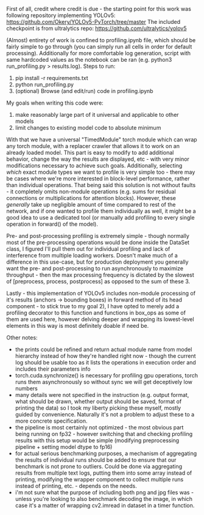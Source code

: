 First of all, credit where credit is due - the starting point for this work was following repository implementing YOLOv5:
https://github.com/Okery/YOLOv5-PyTorch/tree/master
The included checkpoint is from ultralytics repo:
https://github.com/ultralytics/yolov5


(Almost) entirety of work is confined to profiling.ipynb file, which should be fairly simple to go through (you can simply run all cells in order for default processing). Additionally for more comfortable log generation, script with same hardcoded values as the notebook can be ran (e.g. python3 run_profiling.py > results.log).
Steps to run:
1) pip install -r requirements.txt
2) python run_profiling.py
3) (optional) Browse (and edit/run) code in profiling.ipynb

My goals when writing this code were:
1) make reasonably large part of it universal and applicable to other models
2) limit changes to existing model code to absolute minimum

With that we have a universal "TimedModule" torch module which can wrap any torch module, with a replacer crawler that allows it to work on an already loaded model. This part is easy to modify to add additional behavior, change the way the results are displayed, etc - with very minor modifications necessary to achieve such goals. Additionally, selecting *which* exact module types we want to profile is very simple too - there may be cases where we're more interested in block-level performance, rather than individual operations. 
That being said this solution is not without faults - it completely omits non-module operations (e.g. sums for residual connections or multiplications for attention blocks). However, these *generally* take up negligible amount of time compared to rest of the network, and if one wanted to profile them individually as well, it might be a good idea to use a dedicated tool (or manually add profiling to every single operation in forward() of the model).

Pre- and post-processing profiling is extremely simple - though normally most of the pre-processing operations would be done inside the DataSet class, I figured I'll pull them out for individual profiling and lack of interference from multiple loading workers. Doesn't make much of a difference in this use-case, but for production deployment you generally want the pre- and post-processing to run asynchronously to maximize throughput - then the max processing frequency is dictated by the slowest of [preprocess, process, postprocess] as opposed to the sum of these 3.

Lastly - this implementation of YOLOv5 includes non-module processing of it's results (anchors -> bounding boxes) in forward method of its head component - to stick true to my goal 2), I have opted to merely add a profiling decorator to this function and functions in box_ops as some of them are used here, however delving deeper and wrapping its lowest-level elements in this way is most definitely doable if need be.

Other notes:
- the prints could be refined and return actual module name from model hierarchy instead of how they're handled right now - though the current log should be usable too as it lists the operations in execution order and includes their parameters info
- torch.cuda.synchronize() is necessary for profiling gpu operations, torch runs them asynchronously so without sync we will get deceptively low numbers
- many details were not specified in the instruction (e.g. output format, what should be drawn, whether output should be saved, format of printing the data) so I took my liberty picking these myself, mostly guided by convenience. Naturally it's not a problem to adjust these to a more concrete specification.
- the pipeline is most certainly not optimized - the most obvious part being running on fp32 - however switching that and checking profiling results with this setup would be simple (modifying preprocessing pipeline + setting model dtype to fp16)
- for actual serious benchmarking purposes, a mechanism of aggregating the results of individual runs should be added to ensure that our benchmark is not prone to outliers. Could be done via aggregating results from multiple text logs, putting them into some array instead of printing, modifying the wrapper component to collect multiple runs instead of printing, etc. - depends on the needs.
- i'm not sure what the purpose of including both png and jpg files was - unless you're looking to also benchmark decoding the image, in which case it's a matter of wrapping cv2.imread in dataset in a timer function. 
